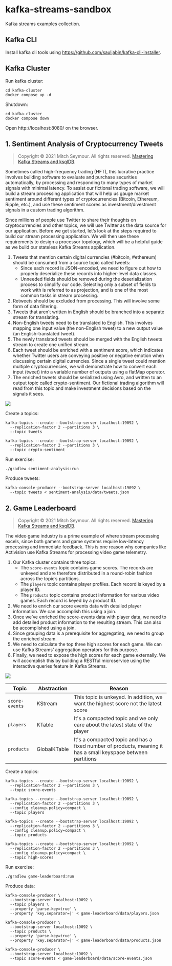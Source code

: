 # kafka-streams-sandbox

Kafka streams examples collection.

## Kafka CLI

Install kafka cli tools using https://github.com/sauljabin/kafka-cli-installer.

## Kafka Cluster

Run kafka cluster:

```shell
cd kafka-cluster
docker compose up -d
```

Shutdown:

```shell
cd kafka-cluster
docker compose down
```

Open http://localhost:8080/ on the browser.

## 1. Sentiment Analysis of Cryptocurrency Tweets

> Copyright © 2021 Mitch Seymour. All rights
> reserved. [Mastering Kafka Streams and ksqlDB](https://github.com/mitch-seymour/mastering-kafka-streams-and-ksqldb).

Sometimes called high-frequency trading (HFT), this lucrative practice involves building software to evaluate and
purchase securities automatically, by processing and responding to many types of market signals with minimal latency. To
assist our fictional trading software, we will build a stream processing application that will help us gauge market
sentiment around different types of cryptocurrencies (Bitcoin, Ethereum, Ripple, etc.), and use these sentiment scores
as investment/divestment signals in a custom trading algorithm.

Since millions of people use Twitter to share their thoughts on cryptocurrencies and other topics, we will use Twitter
as the data source for our application. Before we get started, let’s look at the steps required to build our stream
processing application. We will then use these requirements to design a processor topology, which will be a helpful
guide as we build our stateless Kafka Streams application.

1. Tweets that mention certain digital currencies (#bitcoin, #ethereum) should be consumed from a source topic called
   tweets:
    * Since each record is JSON-encoded, we need to figure out how to properly deserialize these records into
      higher-level data classes.
    * Unneeded fields should be removed during the deserialization process to simplify our code. Selecting only a
      subset of fields to work with is referred to as projection, and is one of the most common tasks in stream
      processing.
2. Retweets should be excluded from processing. This will involve some form of data filtering.
3. Tweets that aren’t written in English should be branched into a separate stream for translating.
4. Non-English tweets need to be translated to English. This involves mapping one input value (the non-English tweet) to
   a new output value (an English-translated tweet).
5. The newly translated tweets should be merged with the English tweets stream to create one unified stream.
6. Each tweet should be enriched with a sentiment score, which indicates whether Twitter users are conveying positive or
   negative emotion when discussing certain digital currencies. Since a single tweet could mention multiple
   cryptocurrencies, we will demonstrate how to convert each input (tweet) into a variable number of outputs using a
   flatMap operator.
7. The enriched tweets should be serialized using Avro, and written to an output topic called crypto-sentiment. Our
   fictional trading algorithm will read from this topic and make investment decisions based on the signals it sees.

![](screenshots/sentiment-analysis.png)

Create a topics:

```shell
kafka-topics --create --bootstrap-server localhost:19092 \
  --replication-factor 2 --partitions 3 \
  --topic tweets

kafka-topics --create --bootstrap-server localhost:19092 \
  --replication-factor 2 --partitions 3 \
  --topic crypto-sentiment
```

Run exercise:

```shell
./gradlew sentiment-analysis:run
```

Produce tweets:

```shell
kafka-console-producer --bootstrap-server localhost:19092 \
  --topic tweets < sentiment-analysis/data/tweets.json
```

## 2. Game Leaderboard

> Copyright © 2021 Mitch Seymour. All rights
> reserved. [Mastering Kafka Streams and ksqlDB](https://github.com/mitch-seymour/mastering-kafka-streams-and-ksqldb).

The video game industry is a prime example of where stream processing excels, since both gamers and game systems require
low-latency processing and immediate feedback. This is one reason why companies like Activision use Kafka Streams for
processing video game telemetry.

1. Our Kafka cluster contains three topics:
    * The `score-events` topic contains game scores. The records are unkeyed and are therefore distributed in a
      round-robin fashion across the topic’s partitions.
    * The `players` topic contains player profiles. Each record is keyed by a player ID.
    * The `products` topic contains product information for various video games. Each record is keyed by a product ID.
2. We need to enrich our score events data with detailed player information. We can accomplish this using a join.
3. Once we’ve enriched the score-events data with player data, we need to add detailed product information to the
   resulting stream. This can also be accomplished using a join.
4. Since grouping data is a prerequisite for aggregating, we need to group the enriched stream.
5. We need to calculate the top three high scores for each game. We can use Kafka Streams’ aggregation operators for
   this purpose.
6. Finally, we need to expose the high scores for each game externally. We will accomplish this by building a RESTful
   microservice using the interactive queries feature in Kafka Streams.

![](screenshots/game-leaderboard.png)

| Topic          | Abstraction  | Reason                                                                                                        |
|----------------|--------------|---------------------------------------------------------------------------------------------------------------|
| `score-events` | KStream      | This topic is unkeyed. In addition, we want the highest score not the latest score                            |
| `players`      | KTable       | It's a compacted topic and we only care about the latest state of the player                                  |
| `products`     | GlobalKTable | It's a compacted topic and has a fixed number of products, meaning it has a small keyspace between partitions | 

Create a topics:

```shell
kafka-topics --create --bootstrap-server localhost:19092 \
  --replication-factor 2 --partitions 3 \
  --topic score-events

kafka-topics --create --bootstrap-server localhost:19092 \
  --replication-factor 2 --partitions 3 \
  --config cleanup.policy=compact \
  --topic players

kafka-topics --create --bootstrap-server localhost:19092 \
  --replication-factor 2 --partitions 3 \
  --config cleanup.policy=compact \
  --topic products

kafka-topics --create --bootstrap-server localhost:19092 \
  --replication-factor 2 --partitions 3 \
  --config cleanup.policy=compact \
  --topic high-scores
```

Run exercise:

```shell
./gradlew game-leaderboard:run
```

Produce data:

```shell
kafka-console-producer \
  --bootstrap-server localhost:19092 \
  --topic players \
  --property 'parse.key=true' \
  --property 'key.separator=|' < game-leaderboard/data/players.json

kafka-console-producer \
  --bootstrap-server localhost:19092 \
  --topic products \
  --property 'parse.key=true' \
  --property 'key.separator=|' < game-leaderboard/data/products.json

kafka-console-producer \
  --bootstrap-server localhost:19092 \
  --topic score-events < game-leaderboard/data/score-events.json
```